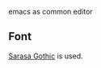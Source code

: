 emacs as common editor

## Font

[Sarasa Gothic](https://github.com/be5invis/Sarasa-Gothic) is used.

